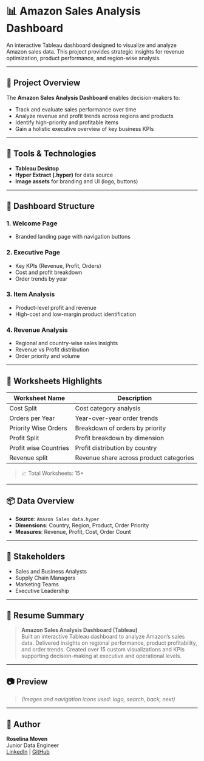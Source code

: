 
# 📊 Amazon Sales Analysis Dashboard

An interactive Tableau dashboard designed to visualize and analyze Amazon sales data. This project provides strategic insights for revenue optimization, product performance, and region-wise analysis.

---

## 🚀 Project Overview

The **Amazon Sales Analysis Dashboard** enables decision-makers to:
- Track and evaluate sales performance over time
- Analyze revenue and profit trends across regions and products
- Identify high-priority and profitable items
- Gain a holistic executive overview of key business KPIs

---

## 🧰 Tools & Technologies
- **Tableau Desktop**
- **Hyper Extract (.hyper)** for data source
- **Image assets** for branding and UI (logo, buttons)

---

## 📂 Dashboard Structure

### 1. Welcome Page
- Branded landing page with navigation buttons

### 2. Executive Page
- Key KPIs (Revenue, Profit, Orders)
- Cost and profit breakdown
- Order trends by year

### 3. Item Analysis
- Product-level profit and revenue
- High-cost and low-margin product identification

### 4. Revenue Analysis
- Regional and country-wise sales insights
- Revenue vs Profit distribution
- Order priority and volume

---

## 📌 Worksheets Highlights

| Worksheet Name          | Description                             |
|-------------------------|-----------------------------------------|
| Cost Split              | Cost category analysis                  |
| Orders per Year         | Year-over-year order trends             |
| Priority Wise Orders    | Breakdown of orders by priority         |
| Profit Split            | Profit breakdown by dimension           |
| Profit wise Countries   | Profit distribution by country          |
| Revenue split           | Revenue share across product categories |

> 📈 Total Worksheets: 15+

---

## 📦 Data Overview

- **Source**: `Amazon Sales data.hyper`
- **Dimensions**: Country, Region, Product, Order Priority
- **Measures**: Revenue, Profit, Cost, Order Count

---

## 👥 Stakeholders
- Sales and Business Analysts
- Supply Chain Managers
- Marketing Teams
- Executive Leadership

---

## 🧾 Resume Summary

> **Amazon Sales Analysis Dashboard (Tableau)**  
> Built an interactive Tableau dashboard to analyze Amazon’s sales data. Delivered insights on regional performance, product profitability, and order trends. Created over 15 custom visualizations and KPIs supporting decision-making at executive and operational levels.

---

## 📷 Preview
> *(Images and navigation icons used: logo, search, back, next)*

---

## 📝 Author
**Roselina Moven**  
Junior Data Engineer  
[LinkedIn](https://www.linkedin.com/in/roselinamariamoven) | [GitHub](https://github.com/roselinamoven)

